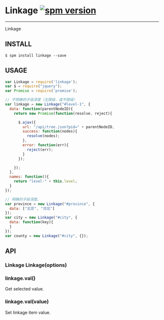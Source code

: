 # Linkage [![spm version](http://spmjs.io/badge/linkage)](http://spmjs.io/package/linkage)

---

Linkage

## INSTALL

```
$ spm install linkage --save
```

## USAGE

```js
var Linkage = require('linkage');
var $ = require("jquery");
var Promise = require('promise');

// 不明确的子级深度（无限级，或不限级）
var linkage = new Linkage("#level-1", {
  data: function(parentNodeID){
    return new Promise(function(resolve, reject){

      $.ajax({
        url: "/api/tree.json?pid=" + parentNodeID,
        success: function(nodes){
          resolve(nodes);
        },
        error: function(err){
          reject(err);
        }
      });

    });
  },
  names: function(){
    return "level-" + this.level;
  }
});

// 明确的子级深度。
var province = new Linkage("#province", {
  data: ["北京", "河北"]
});
var city = new Linkage("#city", {
  data: function(key){
  }
});
var county = new Linkage("#city", {});
```

## API

### Linkage Linkage(options)

### linkage.val()

Get selected value.

### linkage.val(value)

Set linkage item value.
